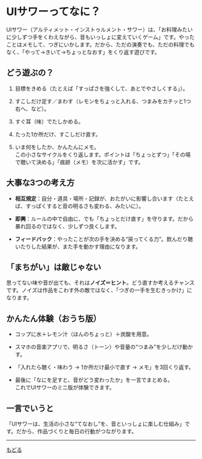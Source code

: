 # UIサワーってなに？

UIサワー（アルティメット・インストゥルメント・サワー）は、「お料理みたいに少しずつ手をくわえながら、音もいっしょに変えていくゲーム」です。やったことはメモして、つぎにいかします。だから、ただの演奏でも、ただの料理でもなく、「やって→きいて→ちょっとなおす」をくり返す遊びです。

## どう遊ぶの？

1. 目標をきめる（たとえば「すっぱさを強くして、あとでやさしくする」）。
    
2. すこしだけ足す／まわす（レモンをちょっと入れる、つまみをカチッと1つ右へ、など）。
    
3. すぐ耳（味）でたしかめる。
    
4. たった1か所だけ、すこしだけ直す。
    
5. いま何をしたか、かんたんにメモ。  
    この小さなサイクルをくり返します。ポイントは「ちょっとずつ」「その場で聴いて決める」「痕跡（メモ）を次に活かす」です。
    

## 大事な3つの考え方

- **相互規定**：自分・道具・場所・記録が、おたがいに影響し合います（たとえば、すっぱくすると音の明るさも変わる、みたいに）。
    
- **即興**：ルールの中で自由に、でも「ちょっとだけ直す」を守ります。だから暴れ回るのではなく、少しずつ良くします。
    
- **フィードバック**：やったことが次の手を決める“戻ってくる力”。飲んだり聴いたりした結果が、また手を動かす理由になります。
    

## 「まちがい」は敵じゃない

思ってない味や音が出ても、それは**ノイズ＝ヒント**。どう直すか考えるチャンスです。ノイズは作品をこわす外の敵ではなく、「つぎの一手を生むきっかけ」になります。

## かんたん体験（おうち版）

- コップに水＋レモン汁（ほんのちょっと）＋炭酸を用意。
    
- スマホの音楽アプリで、明るさ（トーン）や音量の“つまみ”を少しだけ動かす。
    
- 「入れたら聴く・味わう → 1か所だけ最小で直す → メモ」を3回くり返す。
    
- 最後に「なにを足すと、音がどう変わったか」を一言でまとめる。  
    これでUIサワーのミニ版が体験できます。
    

## 一言でいうと

「UIサワーは、生活の小さな“てなおし”を、音といっしょに楽しむ仕組み」です。だから、作品づくりと毎日の行動がつながります。

---

[もどる](index.md)
